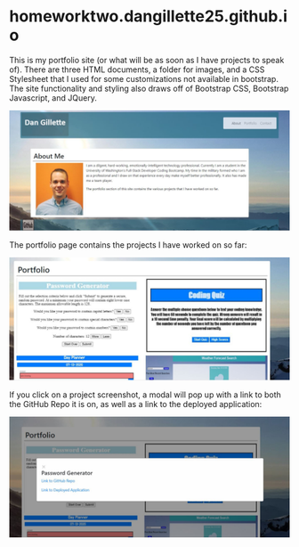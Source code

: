 # homeworktwo.dangillette25.github.io
This is my portfolio site (or what will be as soon as I have projects to speak of).  There are three HTML documents, a folder for images,
and a CSS Stylesheet that I used for some customizations not available in bootstrap.  The site functionality and styling also draws off 
of Bootstrap CSS, Bootstrap Javascript, and JQuery.

![Test Name](https://raw.githubusercontent.com/DanGillette25/homeworktwo.dangillette25.github.io/master/images/screenshot1.JPG)

The portfolio page contains the projects I have worked on so far:

![Search Screenshot](https://raw.githubusercontent.com/DanGillette25/homeworktwo.dangillette25.github.io/master/images/screenshot2.JPG)

If you click on a project screenshot, a modal will pop up with a link to both the GitHub Repo it is on, as well as a link to the deployed application:

![Search Screenshot](https://raw.githubusercontent.com/DanGillette25/homeworktwo.dangillette25.github.io/master/images/screenshot3.JPG)
